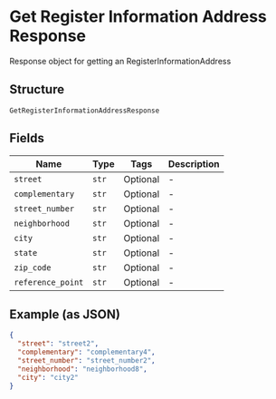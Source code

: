 
# Get Register Information Address Response

Response object for getting an RegisterInformationAddress

## Structure

`GetRegisterInformationAddressResponse`

## Fields

| Name | Type | Tags | Description |
|  --- | --- | --- | --- |
| `street` | `str` | Optional | - |
| `complementary` | `str` | Optional | - |
| `street_number` | `str` | Optional | - |
| `neighborhood` | `str` | Optional | - |
| `city` | `str` | Optional | - |
| `state` | `str` | Optional | - |
| `zip_code` | `str` | Optional | - |
| `reference_point` | `str` | Optional | - |

## Example (as JSON)

```json
{
  "street": "street2",
  "complementary": "complementary4",
  "street_number": "street_number2",
  "neighborhood": "neighborhood8",
  "city": "city2"
}
```

